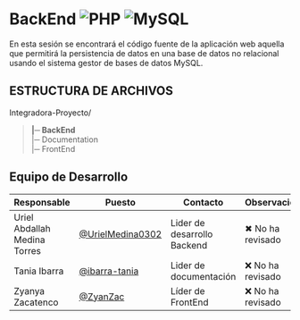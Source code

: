 # BackEnd ![PHP](https://img.shields.io/badge/PHP-777BB4?style=for-the-badge&logo=php&logoColor=white) ![MySQL](https://img.shields.io/badge/MySQL-005C84?style=for-the-badge&logo=mysql&logoColor=white) 

En esta sesión se encontrará el código fuente de la aplicación web aquella que permitirá la persistencia de datos en una base de datos no relacional usando el sistema gestor de bases de datos MySQL.


## ESTRUCTURA DE ARCHIVOS

Integradora-Proyecto/<br>
>**|─ BackEnd**<br>
>|─ Documentation <br>
>|─ FrontEnd<br>


## Equipo de Desarrollo
| Responsable | Puesto | Contacto | Observaciones |
|-------------|--------|----------|---------------|
|Uriel Abdallah Medina Torres |[@UrielMedina0302](https://github.com/UrielMedina0302)|Lider de desarrollo Backend|✖ No ha revisado|
|Tania Ibarra|[@ibarra-tania](https://github.com/ibarra-tania)|Lider de documentación|❌ No ha revisado |
|Zyanya Zacatenco|[@ZyanZac](https://github.com/ZyanZac)|Líder de FrontEnd|❌ No ha revisado|